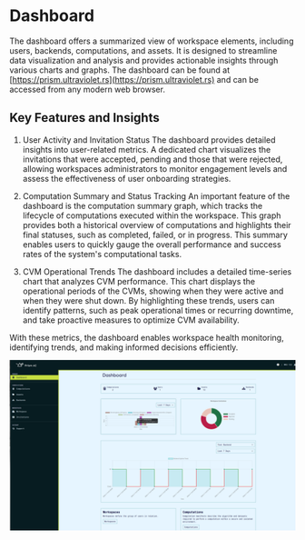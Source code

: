 # Dashboard

The dashboard offers a summarized view of workspace elements, including users, backends, computations, and assets. It is designed to streamline data visualization and analysis and provides actionable insights through various charts and graphs.
The dashboard can be found at [https://prism.ultraviolet.rs](https://prism.ultraviolet.rs) and can be accessed from any modern web browser.

## Key Features and Insights

1. User Activity and Invitation Status
   The dashboard provides detailed insights into user-related metrics. A dedicated chart visualizes the invitations that were accepted, pending and those that were rejected, allowing workspaces administrators to monitor engagement levels and assess the effectiveness of user onboarding strategies.

2. Computation Summary and Status Tracking
   An important feature of the dashboard is the computation summary graph, which tracks the lifecycle of computations executed within the workspace. This graph provides both a historical overview of computations and highlights their final statuses, such as completed, failed, or in progress. This summary enables users to quickly gauge the overall performance and success rates of the system's computational tasks.

3. CVM Operational Trends
   The dashboard includes a detailed time-series chart that analyzes CVM performance. This chart displays the operational periods of the CVMs, showing when they were active and when they were shut down. By highlighting these trends, users can identify patterns, such as peak operational times or recurring downtime, and take proactive measures to optimize CVM availability.

With these metrics, the dashboard enables workspace health monitoring, identifying trends, and making informed decisions efficiently.

![dashboard](../static/img/ui/dashboard.png)
